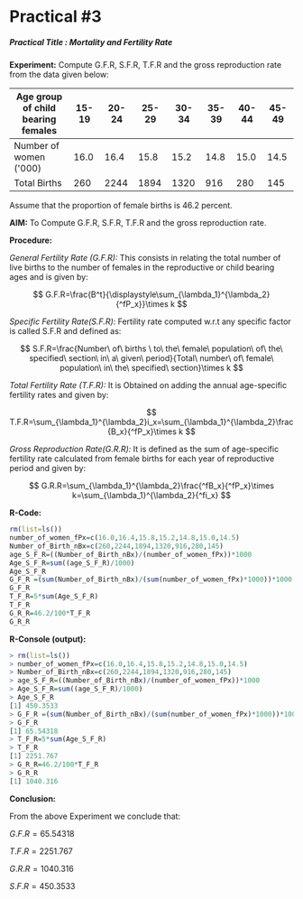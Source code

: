 # Practical #3

##### Practical Title :  Mortality and Fertility Rate

**Experiment:** Compute G.F.R, S.F.R, T.F.R and the gross reproduction rate from the data given below:

| Age group of child <br />bearing females | 15-19 | 20-24 | 25-29 | 30-34 | 35-39 | 40-44 | 45-49 |
| ---------------------------------------- | ----- | ----- | ----- | ----- | ----- | ----- | ----- |
| Number of women ('000)                   | 16.0  | 16.4  | 15.8  | 15.2  | 14.8  | 15.0  | 14.5  |
| Total Births                             | 260   | 2244  | 1894  | 1320  | 916   | 280   | 145   |

  Assume that the proportion of female births is 46.2 percent. 
  
**AIM:** To Compute G.F.R, S.F.R, T.F.R and the gross reproduction rate.

**Procedure:** 

*General Fertility Rate (G.F.R):* This consists in relating the total number of live births to the number of  females in the reproductive or child bearing ages and is given by:

$$
G.F.R=\frac{B^t}{\displaystyle\sum_{\lambda_1}^{\lambda_2}{^fP_x}}\times k
$$



*Specific Fertility Rate(S.F.R)*: Fertility rate computed w.r.t any specific factor is called S.F.R and defined as:

$$
S.F.R=\frac{Number\ of\ births \ to\ the\ female\ population\ of\ the\ specified\ section\ in\ a\ given\ period}{Total\ number\ of\ female\ population\ in\ the\ specified\ section}\times k
$$



*Total Fertility Rate (T.F.R):* It is Obtained on adding the annual age-specific fertility rates and given by:

$$
T.F.R=\sum_{\lambda_1}^{\lambda_2}i_x=\sum_{\lambda_1}^{\lambda_2}\frac{B_x}{^fP_x}\times k
$$

*Gross Reproduction Rate(G.R.R):* It is defined as the sum of age-specific fertility rate calculated from female births for each year of reproductive period and given by:

$$
G.R.R=\sum_{\lambda_1}^{\lambda_2}\frac{^fB_x}{^fP_x}\times k=\sum_{\lambda_1}^{\lambda_2}{^fi_x}
$$



**R-Code:**

```r
rm(list=ls())
number_of_women_fPx=c(16.0,16.4,15.8,15.2,14.8,15.0,14.5)
Number_of_Birth_nBx=c(260,2244,1894,1320,916,280,145)
age_S_F_R=((Number_of_Birth_nBx)/(number_of_women_fPx))*1000
Age_S_F_R=sum((age_S_F_R)/1000)
Age_S_F_R
G_F_R =(sum(Number_of_Birth_nBx)/(sum(number_of_women_fPx)*1000))*1000
G_F_R
T_F_R=5*sum(Age_S_F_R)
T_F_R
G_R_R=46.2/100*T_F_R
G_R_R
```

**R-Console (output):** 

```R
> rm(list=ls())
> number_of_women_fPx=c(16.0,16.4,15.8,15.2,14.8,15.0,14.5)
> Number_of_Birth_nBx=c(260,2244,1894,1320,916,280,145)
> age_S_F_R=((Number_of_Birth_nBx)/(number_of_women_fPx))*1000
> Age_S_F_R=sum((age_S_F_R)/1000)
> Age_S_F_R
[1] 450.3533
> G_F_R =(sum(Number_of_Birth_nBx)/(sum(number_of_women_fPx)*1000))*1000
> G_F_R
[1] 65.54318
> T_F_R=5*sum(Age_S_F_R)
> T_F_R
[1] 2251.767
> G_R_R=46.2/100*T_F_R
> G_R_R
[1] 1040.316
```

**Conclusion:**

From the above Experiment we conclude that:

$G.F.R=65.54318$

$T.F.R=2251.767$

$G.R.R= 1040.316$

$S.F.R=450.3533$
